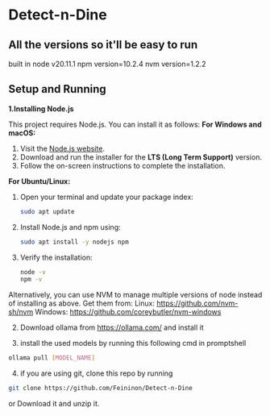 # Detect-n-Dine

## All the versions so it'll be easy to run 
built in node v20.11.1
npm version=10.2.4
nvm version=1.2.2

## Setup and Running 
**1.Installing Node.js**

This project requires Node.js. You can install it as follows:
**For Windows and macOS:**
1. Visit the [Node.js website](https://nodejs.org/).
2. Download and run the installer for the **LTS (Long Term Support)** version.
3. Follow the on-screen instructions to complete the installation.

**For Ubuntu/Linux:**
1. Open your terminal and update your package index:
   ```bash
   sudo apt update
   ```
2. Install Node.js and npm using:
   ```bash
   sudo apt install -y nodejs npm
   ```
3. Verify the installation:
   ```bash
   node -v
   npm -v
   ```
Alternatively, you can use NVM to manage multiple versions of node instead of installing as above. Get them from:
Linux: https://github.com/nvm-sh/nvm
Windows: https://github.com/coreybutler/nvm-windows


2. Download ollama from https://ollama.com/ and install it 

3. install the used models by running this following cmd in promptshell
   
``` bash
ollama pull [MODEL_NAME]
```

4. if you are using git, clone this repo by running
```bash
git clone https://github.com/Feininon/Detect-n-Dine
```
or Download it and unzip it.

